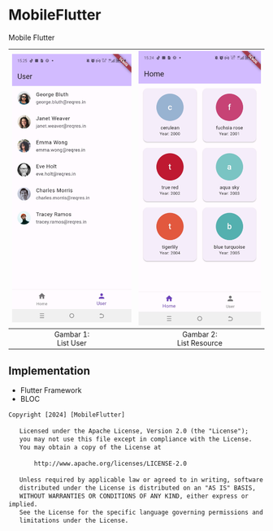 # MobileFlutter
Mobile Flutter

| ![Gambar 1](./documentation/SS_01.jpg) | ![Gambar 2](./documentation/SS_02.jpg) |
|:--------------------------------------:|:--------------------------------------:|
|        Gambar 1: <br> List User        |      Gambar 2: <br> List Resource      |

## Implementation
- Flutter Framework
- BLOC

```
Copyright [2024] [MobileFlutter]

   Licensed under the Apache License, Version 2.0 (the "License");
   you may not use this file except in compliance with the License.
   You may obtain a copy of the License at

       http://www.apache.org/licenses/LICENSE-2.0

   Unless required by applicable law or agreed to in writing, software
   distributed under the License is distributed on an "AS IS" BASIS,
   WITHOUT WARRANTIES OR CONDITIONS OF ANY KIND, either express or implied.
   See the License for the specific language governing permissions and
   limitations under the License.
   
```   
